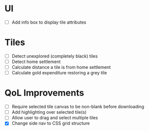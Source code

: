 # UI
- [ ] Add info box to display tile attributes

# Tiles
- [ ] Detect unexplored (completely black) tiles
- [ ] Detect home settlement
- [ ] Calculate distance a tile is from home settlement
- [ ] Calculate gold expenditure restoring a grey tile

# QoL Improvements
- [ ] Require selected tile canvas to be non-blank before downloading
- [ ] Add highlighting over selected tile(s)
- [ ] Allow user to drag and select multiple tiles
- [x] Change side nav to CSS grid structure